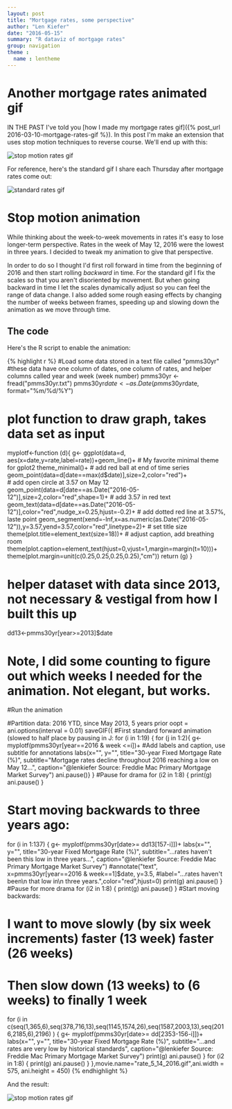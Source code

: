 ```yaml
---
layout: post
title: "Mortgage rates, some perspective"
author: "Len Kiefer"
date: "2016-05-15"
summary: "R dataviz of mortgage rates"
group: navigation
theme :
  name : lentheme
---
```



# Another mortgage rates animated gif

IN THE PAST I've told you [how I made my mortgage rates gif]({% post_url 2016-03-10-mortgage-rates-gif %}). In this post I'm make an extension that uses stop motion techniques to reverse course. We'll end up with this:

<img src="{{ site.url }}/img/charts_may_15_2016/rate_5_14_2016.gif" alt="stop motion rates gif"/>

For reference, here's the standard gif I share each Thursday after mortgage rates come out:

<img src="{{ site.url }}/img/charts_may_15_2016/rate_5_12_2016.gif" alt="standard rates gif"/>

# Stop motion animation

While thinking about the week-to-week movements in rates it's easy to lose longer-term perspective.  Rates in the week of May 12, 2016 were the lowest in three years.  I decided to tweak my animation to give that perspective.

In order to do so I thought I'd first roll forward in time from the beginning of 2016 and then start rolling *backward* in time.  For the standard gif I fix the scales so that you aren't disoriented by movement. But when going backward in time I let the scales dynamically adjust so you can feel the range of data change. I also added some rough easing effects by changing the number of weeks between frames, speeding up and slowing down the animation as we move through time.

## The code

Here's the R script to enable the animation:


{% highlight r %}
#Load some data stored in a text file called "pmms30yr"
#these data have one column of dates, one column of rates, and helper columns called year and week (week number)
pmms30yr <- fread("pmms30yr.txt")
pmms30yr$date<-as.Date(pmms30yr$date, format="%m/%d/%Y")


# plot function to draw graph, takes data set as input
myplotf<-function (d){
  g<-
    ggplot(data=d, aes(x=date,y=rate,label=rate))+geom_line()+
    # My favorite minimal theme for gplot2
    theme_minimal()+
    # add red ball at end of time series
    geom_point(data=d[date==max(d$date)],size=2,color="red")+  
    # add open circle at 3.57 on May 12
    geom_point(data=d[date==as.Date("2016-05-12")],size=2,color="red",shape=1)+ 
    # add 3.57 in red text
    geom_text(data=d[date==as.Date("2016-05-12")],color="red",nudge_x=0.25,hjust=-0.2)+
    # add dotted red line at 3.57%, laste point
    geom_segment(xend=-Inf,x=as.numeric(as.Date("2016-05-12")),y=3.57,yend=3.57,color="red",linetype=2)+
    # set title size
    theme(plot.title=element_text(size=18))+
    # adjust caption, add breathing room
    theme(plot.caption=element_text(hjust=0,vjust=1,margin=margin(t=10)))+
    theme(plot.margin=unit(c(0.25,0.25,0.25,0.25),"cm"))
  return (g)
  }

# helper dataset with data since 2013, not necessary & vestigal from how I built this up
dd13<-pmms30yr[year>=2013]$date

# Note, I did some counting to figure out which weeks I needed for the animation.  Not elegant, but works.


#Run the animation

#Partition data: 2016 YTD, since May 2013, 5 years prior
oopt = ani.options(interval = 0.01)
saveGIF({
  #First standard forward animation (slowed to half place by pausing in J:
  for (i in 1:19) {
  for (j in 1:2){
    g<-myplotf(pmms30yr[year==2016 & week <=i])+
      #Add labels and caption, use subtitle for annotations
      labs(x="", y="",
         title="30-year Fixed Mortgage Rate (%)",
         subtitle="Mortgage rates decline throughout 2016 reaching a low on May 12...",
         caption="@lenkiefer Source: Freddie Mac Primary Mortgage Market Survey")
  ani.pause()}
}
  #Pause for drama
    for (i2 in 1:8) {
    print(g)
    ani.pause()
  }
  # Start moving backwards to three years ago:
  for (i in 1:137) {
    g<-
      myplotf(pmms30yr[date>= dd13[157-i]])+
      labs(x="", y="",
           title="30-year Fixed Mortgage Rate (%)",
           subtitle="...rates haven't been this low in three years...",
           caption="@lenkiefer Source: Freddie Mac Primary Mortgage Market Survey")
      #annotate("text", x=pmms30yr[year==2016 & week==1]$date, y=3.5, 
               #label="...rates haven't been\n that low in\n three years.",color="red",hjust=0)
    print(g)
    ani.pause()
  }
  #Pause for more drama
  for (i2 in 1:8) {
    print(g)
    ani.pause()
  }
  #Start moving backwards:
  #   I want to move slowly (by six week increments) faster (13 week) faster (26 weeks)
  #   Then slow down (13 weeks) to (6 weeks) to finally 1 week
  for (i in c(seq(1,365,6),seq(378,716,13),seq(1145,1574,26),seq(1587,2003,13),seq(2016,2185,6),2196) ) {
    g<-
      myplotf(pmms30yr[date>= dd[2353-156-i]])+
      labs(x="", y="",
           title="30-year Fixed Mortgage Rate (%)",
           subtitle="...and rates are very low by historical standards",
           caption="@lenkiefer Source: Freddie Mac Primary Mortgage Market Survey")
    print(g)
    ani.pause()
  }
  for (i2 in 1:8) {
    print(g)
    ani.pause()
  }
},movie.name="rate_5_14_2016.gif",ani.width = 575, ani.height = 450)
{% endhighlight %}

And the result:

<img src="{{ site.url }}/img/charts_may_15_2016/rate_5_14_2016.gif" alt="stop motion rates gif"/>



